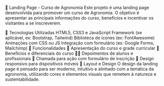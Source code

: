 🌱 Landing Page - Curso de Agronomia
Este projeto é uma landing page desenvolvida para promover um curso de Agronomia. O objetivo é apresentar as principais informações do curso, benefícios e incentivar os visitantes a se inscreverem.

🚀 Tecnologias Utilizadas
HTML5, CSS3 e JavaScript
Framework (se aplicável, ex: Bootstrap, Tailwind)
Biblioteca de ícones (ex: FontAwesome)
Animações com CSS ou JS
Integração com formulário (ex: Google Forms, Mailchimp)
📌 Funcionalidades
📖 Apresentação do curso e grade curricular
🎯 Benefícios e diferenciais do curso
👨‍🌾 Depoimentos de alunos e profissionais
📅 Chamada para ação com formulário de inscrição
📱 Design responsivo para dispositivos móveis
🎨 Layout e Design
O design da landing page é pensado para ser moderno, intuitivo e alinhado com a temática da agronomia, utilizando cores e elementos visuais que remetem à natureza e sustentabilidade.
